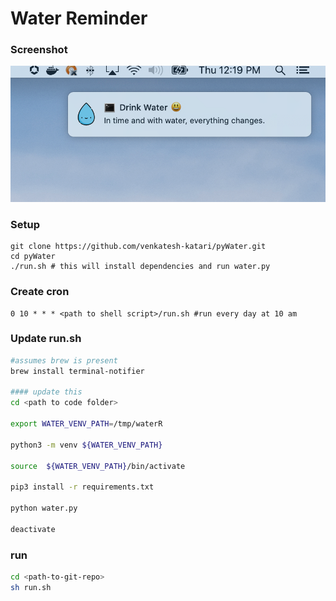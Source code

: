 # Water Reminder

### Screenshot
![Screenshot](/screenshot.png)


### Setup

    git clone https://github.com/venkatesh-katari/pyWater.git
    cd pyWater
    ./run.sh # this will install dependencies and run water.py

### Create cron 

    0 10 * * * <path to shell script>/run.sh #run every day at 10 am


### Update run.sh
```sh
#assumes brew is present
brew install terminal-notifier

#### update this
cd <path to code folder>

export WATER_VENV_PATH=/tmp/waterR

python3 -m venv ${WATER_VENV_PATH}

source  ${WATER_VENV_PATH}/bin/activate

pip3 install -r requirements.txt

python water.py

deactivate
```

### run

```sh
cd <path-to-git-repo>
sh run.sh
```
